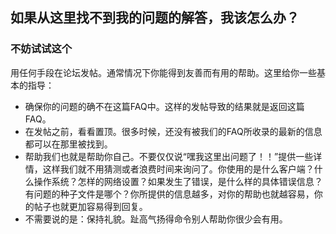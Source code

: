 ## 如果从这里找不到我的问题的解答，我该怎么办？

### 不妨试试这个

用任何手段在论坛发帖。通常情况下你能得到友善而有用的帮助。这里给你一些基本的指导： 
* 确保你的问题的确不在这篇FAQ中。这样的发帖导致的结果就是返回这篇FAQ。 
* 在发帖之前，看看置顶。很多时候，还没有被我们的FAQ所收录的最新的信息都可以在那里被找到。
* 帮助我们也就是帮助你自己。不要仅仅说“嘿我这里出问题了！！”提供一些详情，这样我们就不用猜测或者浪费时间来询问了。你使用的是什么客户端？什么操作系统？怎样的网络设置？如果发生了错误，是什么样的具体错误信息？有问题的种子文件是哪个？你所提供的信息越多，对你的帮助也就越容易，你的帖子也就更加容易得到回复。 
* 不需要说的是：保持礼貌。趾高气扬得命令别人帮助你很少会有用。

